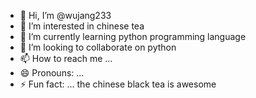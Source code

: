 - 👋 Hi, I’m @wujang233
- 👀 I’m interested in chinese tea
- 🌱 I’m currently learning python programming language
- 💞️ I’m looking to collaborate on python
- 📫 How to reach me ... 
- 😄 Pronouns: ... 
- ⚡ Fun fact: ... the chinese black tea is awesome

<!---
wujang233/wujang233 is a ✨ special ✨ repository because its `README.md` (this file) appears on your GitHub profile.
You can click the Preview link to take a look at your changes.
--->
